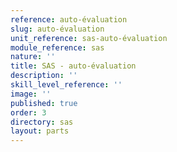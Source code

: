 ```yaml
---
reference: auto-évaluation
slug: auto-évaluation
unit_reference: sas-auto-évaluation
module_reference: sas
nature: ''
title: SAS - auto-évaluation
description: ''
skill_level_reference: ''
image: ''
published: true
order: 3
directory: sas
layout: parts
---
```

